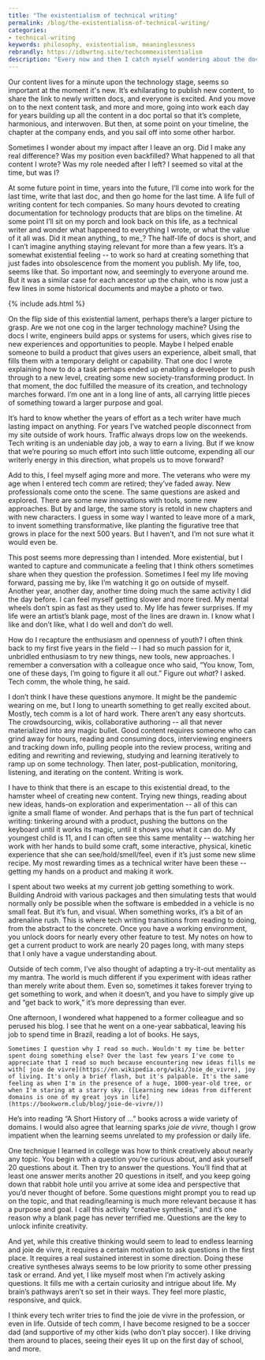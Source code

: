 ```yaml
---
title: "The existentialism of technical writing"
permalink: /blog/the-existentialism-of-technical-writing/
categories:
- technical-writing
keywords: philosophy, existentialism, meaninglessness
rebrandly: https://idbwrtng.site/techcommexistentialism
description: "Every now and then I catch myself wondering about the docs I wrote at my old job, looking to see if there has been new content added to the site, any radical redesigns or restructurings, any new doc themes or apparent moves. I’m not sure why I occasionally look, other than mild curiosity, but it’s led me to wonder about my future as well. What seems so important and urgent now is on a countdown timer. No matter what content I’m working on, give it a few years, and this content will probably go the same way, becoming neglected, slowly rotting away and becoming less relevant, less accurate, less needed. Some other writer will inherit the content and wonder about its history or even if it’s needed. The upcoming months will slowly wash the content away, until someone eventually deletes the page."
---
```


Our content lives for a minute upon the technology stage, seems so important at the moment it's new. It’s exhilarating to publish new content, to share the link to newly written docs, and everyone is excited. And you move on to the next content task, and more and more, going into work each day for years building up all the content in a doc portal so that it’s complete, harmonious, and interwoven. But then, at some point on your timeline, the chapter at the company ends, and you sail off into some other harbor.

Sometimes I wonder about my impact after I leave an org. Did I make any real difference? Was my position even backfilled? What happened to all that content I wrote? Was my role needed after I left? I seemed so vital at the time, but was I?

At some future point in time, years into the future, I’ll come into work for the last time, write that last doc, and then go home for the last time. A life full of writing content for tech companies. So many hours devoted to creating documentation for technology products that are blips on the timeline. At some point I’ll sit on my porch and look back on this life, as a technical writer and wonder what happened to everything I wrote, or what the value of it all was. Did it mean anything_ to me_? The half-life of docs is short, and I can’t imagine anything staying relevant for more than a few years. It’s a somewhat existential feeling -- to work so hard at creating something that just fades into obsolescence from the moment you publish. My life, too, seems like that. So important now, and seemingly to everyone around me. But it was a similar case for each ancestor up the chain, who is now just a few lines in some historical documents and maybe a photo or two.

{% include ads.html %}

On the flip side of this existential lament, perhaps there’s a larger picture to grasp. Are we not one cog in the larger technology machine? Using the docs I write, engineers build apps or systems for users, which gives rise to new experiences and opportunities to people. Maybe I helped enable someone to build a product that gives users an experience, albeit small, that fills them with a temporary delight or capability. That one doc I wrote explaining how to do a task perhaps ended up enabling a developer to push through to a new level, creating some new society-transforming product. In that moment, the doc fulfilled the measure of its creation, and technology marches forward. I’m one ant in a long line of ants, all carrying little pieces of something toward a larger purpose and goal.

It’s hard to know whether the years of effort as a tech writer have much lasting impact on anything. For years I’ve watched people disconnect from my site outside of work hours. Traffic always drops low on the weekends. Tech writing is an undeniable day job, a way to earn a living. But if we know that we’re pouring so much effort into such little outcome, expending all our writerly energy in this direction, what propels us to move forward?

Add to this, I feel myself aging more and more. The veterans who were my age when I entered tech comm are retired; they’ve faded away. New professionals come onto the scene. The same questions are asked and explored. There are some new innovations with tools, some new approaches. But by and large, the same story is retold in new chapters and with new characters. I guess in some way I wanted to leave more of a mark, to invent something transformative, like planting the figurative tree that grows in place for the next 500 years. But I haven’t, and I’m not sure what it would even be.

This post seems more depressing than I intended. More existential, but I wanted to capture and communicate a feeling that I think others sometimes share when they question the profession. Sometimes I feel my life moving forward, passing me by, like I’m watching it go on outside of myself. Another year, another day, another time doing much the same activity I did the day before. I can feel myself getting slower and more tired. My mental wheels don’t spin as fast as they used to. My life has fewer surprises. If my life were an artist’s blank page, most of the lines are drawn in. I know what I like and don’t like, what I do well and don’t do well.

How do I recapture the enthusiasm and openness of youth? I often think back to my first five years in the field -- I had so much passion for it, unbridled enthusiasm to try new things, new tools, new approaches. I remember a conversation with a colleague once who said, “You know, Tom, one of these days, I’m going to figure it all out.” Figure out _what_? I asked. Tech comm, the whole thing, he said.

I don’t think I have these questions anymore. It might be the pandemic wearing on me, but I long to unearth something to get really excited about. Mostly, tech comm is a lot of hard work. There aren’t any easy shortcuts. The crowdsourcing, wikis, collaborative authoring -- all that never materialized into any magic bullet. Good content requires someone who can grind away for hours, reading and consuming docs, interviewing engineers and tracking down info, pulling people into the review process, writing and editing and rewriting and reviewing, studying and learning iteratively to ramp up on some technology. Then later, post-publication, monitoring, listening, and iterating on the content. Writing is work.

I have to think that there is an escape to this existential dread, to the hamster wheel of creating new content. Trying new things, reading about new ideas, hands-on exploration and experimentation -- all of this can ignite a small flame of wonder. And perhaps that is the fun part of technical writing: tinkering around with a product, pushing the buttons on the keyboard until it works its magic, until it shows you what it can do. My youngest child is 11, and I can often see this same mentality -- watching her work with her hands to build some craft, some interactive, physical, kinetic experience that she can see/hold/smell/feel, even if it’s just some new slime recipe. My most rewarding times as a technical writer have been these -- getting my hands on a product and making it work.

I spent about two weeks at my current job getting something to work. Building Android with various packages and then simulating tests that would normally only be possible when the software is embedded in a vehicle is no small feat. But it’s fun, and visual. When something works, it’s a bit of an adrenaline rush. This is where tech writing transitions from reading to doing, from the abstract to the concrete. Once you have a working environment, you unlock doors for nearly every other feature to test. My notes on how to get a current product to work are nearly 20 pages long, with many steps that I only have a vague understanding about.

Outside of tech comm, I’ve also thought of adapting a try-it-out mentality as my mantra. The world is much different if you experiment with ideas rather than merely write about them. Even so, sometimes it takes forever trying to get something to work, and when it doesn’t, and you have to simply give up and “get back to work,” it’s more depressing than ever.

One afternoon, I wondered what happened to a former colleague and so perused his blog. I see that he went on a one-year sabbatical, leaving his job to spend time in Brazil, reading a lot of books. He says,


    Sometimes I question why I read so much. Wouldn't my time be better spent doing something else? Over the last few years I've come to appreciate that I read so much because encountering new ideas fills me with[ joie de vivre](https://en.wikipedia.org/wiki/Joie_de_vivre), joy of living. It's only a brief flash, but it's palpable. It's the same feeling as when I'm in the presence of a huge, 1000-year-old tree, or when I'm staring at a starry sky. ([Learning new ideas from different domains is one of my great joys in life](https://bookworm.club/blog/joie-de-vivre/))

He’s into reading “A Short History of …” books across a wide variety of domains. I would also agree that learning sparks _joie de vivre_, though I grow impatient when the learning seems unrelated to my profession or daily life.

One technique I learned in college was how to think creatively about nearly any topic. You begin with a question you’re curious about, and ask yourself 20 questions about it. Then try to answer the questions. You’ll find that at least one answer merits another 20 questions in itself, and you keep going down that rabbit hole until you arrive at some idea and perspective that you’d never thought of before. Some questions might prompt you to read up on the topic, and that reading/learning is much more relevant because it has a purpose and goal. I call this activity “creative synthesis,” and it’s one reason why a blank page has never terrified me. Questions are the key to unlock infinite creativity.

And yet, while this creative thinking would seem to lead to endless learning and joie de vivre, it requires a certain motivation to ask questions in the first place. It requires a real sustained interest in some direction. Doing these creative syntheses always seems to be low priority to some other pressing task or errand. And yet, I like myself most when I’m actively asking questions. It fills me with a certain curiosity and intrigue about life. My brain’s pathways aren’t so set in their ways. They feel more plastic, responsive, and quick.

I think every tech writer tries to find the joie de vivre in the profession, or even in life. Outside of tech comm, I have become resigned to be a soccer dad (and supportive of my other kids (who don’t play soccer). I like driving them around to places, seeing their eyes lit up on the first day of school, and more.
